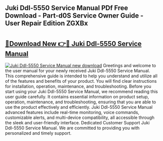 ## Juki Ddl-5550 Service Manual PDf Free Download - Part-d0S Service Owner Guide - User Repair Edition ZGXBx

# <h2><a href="http://bc287.oget.top/?id=Juki+Ddl-5550+Service+Manual">🔗Download New 👉🔴 Juki Ddl-5550 Service Manual</a></h2>

[![Juki Ddl-5550 Service Manual new download](https://i.imgur.com/5g1atiW.png)](http://bc287.oget.top/?id=Juki+Ddl-5550+Service+Manual)
Greetings and welcome to the user manual for your newly received Juki Ddl-5550 Service Manual. This comprehensive guide is intended to help you understand and utilize all of the features and benefits of your product. You will find clear instructions for installation, operation, maintenance, and troubleshooting. Before you start using your Juki Ddl-5550 Service Manual, we recommend reading this user guide carefully. It contains essential information on product setup, operation, maintenance, and troubleshooting, ensuring that you are able to use the product effectively and efficiently. Juki Ddl-5550 Service Manual advanced features include real-time monitoring, voice commands, customizable alerts, and multi-device compatibility, all accessible through the sleek and user-friendly interface. Dedicated Customer Support Juki Ddl-5550 Service Manual. We are committed to providing you with personalized and timely support.
